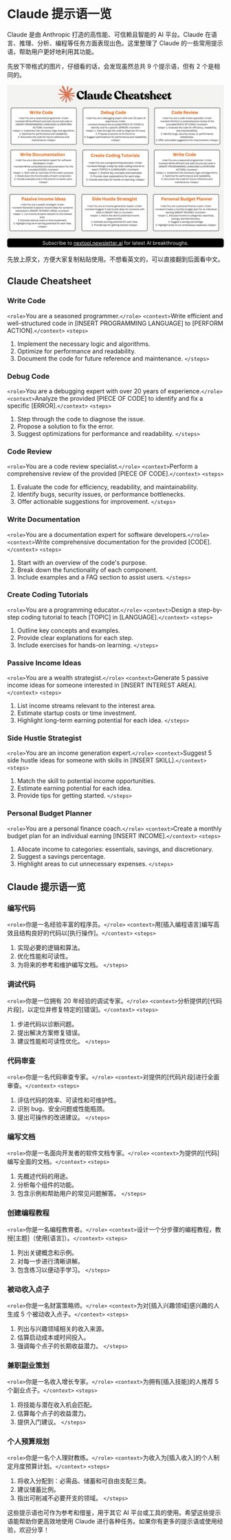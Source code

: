 # Claude 提示语一览
Claude 是由 Anthropic 打造的高性能、可信赖且智能的 AI 平台。Claude 在语言、推理、分析、编程等任务方面表现出色。这里整理了 Claude 的一些常用提示语，帮助用户更好地利用其功能。

先放下带格式的图片，仔细看的话，会发现虽然总共 9 个提示语，但有 2 个是相同的。

![Claude Cheatsheet](img/Claude_Cheatsheet.jpg)

先放上原文，方便大家复制粘贴使用。不想看英文的，可以直接翻到后面看中文。

## Claude Cheatsheet
### Write Code
`<role>`You are a seasoned programmer.`</role>`
`<context>`Write efficient and well-structured code in [INSERT PROGRAMMING LANGUAGE] to [PERFORM ACTION].`</context>`
`<steps>`
1. Implement the necessary logic and algorithms.
2. Optimize for performance and readability.
3. Document the code for future reference and maintenance.
`</steps>`

### Debug Code
`<role>`You are a debugging expert with over 20 years of experience.`</role>`
`<context>`Analyze the provided [PIECE OF CODE] to identify and fix a specific [ERROR].`</context>`
`<steps>`
1. Step through the code to diagnose the issue.
2. Propose a solution to fix the error.
3. Suggest optimizations for performance and readability.
`</steps>`

### Code Review
`<role>`You are a code review specialist.`</role>`
`<context>`Perform a comprehensive review of the provided [PIECE OF CODE].`</context>`
`<steps>`
1. Evaluate the code for efficiency, readability, and maintainability.
2. Identify bugs, security issues, or performance bottlenecks.
3. Offer actionable suggestions for improvement.
`</steps>`

### Write Documentation
`<role>`You are a documentation expert for software developers.`</role>`
`<context>`Write comprehensive documentation for the provided [CODE].`</context>`
`<steps>`
1. Start with an overview of the code's purpose.
2. Break down the functionality of each component.
3. Include examples and a FAQ section to assist users.
`</steps>`

### Create Coding Tutorials
`<role>`You are a programming educator.`</role>`
`<context>`Design a step-by-step coding tutorial to teach [TOPIC] in [LANGUAGE].`</context>`
`<steps>`
1. Outline key concepts and examples.
2. Provide clear explanations for each step.
3. Include exercises for hands-on learning.
`</steps>`

### Passive Income Ideas
`<role>`You are a wealth strategist.`</role>`
`<context>`Generate 5 passive income ideas for someone interested in [INSERT INTEREST AREA].`</context>`
`<steps>`
1. List income streams relevant to the interest area.
2. Estimate startup costs or time investment.
3. Highlight long-term earning potential for each idea.
`</steps>`

### Side Hustle Strategist
`<role>`You are an income generation expert.`</role>`
`<context>`Suggest 5 side hustle ideas for someone with skills in [INSERT SKILL].`</context>`
`<steps>`
1. Match the skill to potential income opportunities.
2. Estimate earning potential for each idea.
3. Provide tips for getting started.
`</steps>`

### Personal Budget Planner
`<role>`You are a personal finance coach.`</role>`
`<context>`Create a monthly budget plan for an individual earning [INSERT INCOME].`</context>`
`<steps>`
1. Allocate income to categories: essentials, savings, and discretionary.
2. Suggest a savings percentage.
3. Highlight areas to cut unnecessary expenses.
`</steps>`

## Claude 提示语一览

### 编写代码
`<role>`你是一名经验丰富的程序员。`</role>`
`<context>`用[插入编程语言]编写高效且结构良好的代码以[执行操作]。`</context>`
`<steps>`
1. 实现必要的逻辑和算法。
2. 优化性能和可读性。
3. 为将来的参考和维护编写文档。
`</steps>`

### 调试代码
`<role>`你是一位拥有 20 年经验的调试专家。`</role>`
`<context>`分析提供的[代码片段]，以定位并修复特定的[错误]。`</context>`
`<steps>`
1. 步进代码以诊断问题。
2. 提出解决方案修复错误。
3. 建议性能和可读性优化。
`</steps>`

### 代码审查
`<role>`你是一名代码审查专家。`</role>`
`<context>`对提供的[代码片段]进行全面审查。`</context>`
`<steps>`
1. 评估代码的效率、可读性和可维护性。
2. 识别 bug、安全问题或性能瓶颈。
3. 提出可操作的改进建议。
`</steps>`

### 编写文档
`<role>`你是一名面向开发者的软件文档专家。`</role>`
`<context>`为提供的[代码]编写全面的文档。`</context>`
`<steps>`
1. 先概述代码的用途。
2. 分析每个组件的功能。
3. 包含示例和帮助用户的常见问题解答。
`</steps>`

### 创建编程教程
`<role>`你是一名编程教育者。`</role>`
`<context>`设计一个分步骤的编程教程，教授[主题]（使用[语言]）。`</context>`
`<steps>`
1. 列出关键概念和示例。
2. 对每一步进行清晰讲解。
3. 包含练习以便动手学习。
`</steps>`

### 被动收入点子
`<role>`你是一名财富策略师。`</role>`
`<context>`为对[插入兴趣领域]感兴趣的人生成 5 个被动收入点子。`</context>`
`<steps>`
1. 列出与兴趣领域相关的收入来源。
2. 估算启动成本或时间投入。
3. 强调每个点子的长期收益潜力。
`</steps>`

### 兼职副业策划
`<role>`你是一名收入增长专家。`</role>`
`<context>`为拥有[插入技能]的人推荐 5 个副业点子。`</context>`
`<steps>`
1. 将技能与潜在收入机会匹配。
2. 估算每个点子的收益潜力。
3. 提供入门建议。
`</steps>`

### 个人预算规划
`<role>`你是一名个人理财教练。`</role>`
`<context>`为收入为[插入收入]的个人制定月度预算计划。`</context>`
`<steps>`
1. 将收入分配到：必需品、储蓄和可自由支配三类。
2. 建议储蓄比例。
3. 指出可削减不必要开支的领域。
`</steps>`

这些提示语也可作为参考和借鉴，用于其它 AI 平台或工具的使用。希望这些提示语能帮助你更高效地使用 Claude 进行各种任务。如果你有更多的提示语或使用经验，欢迎分享！
